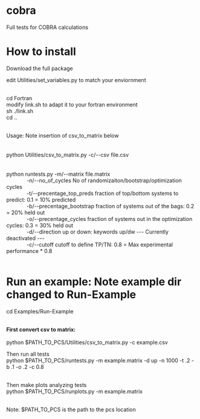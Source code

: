 # cobra
Full tests for COBRA calculations <br>

# How to install
Download the full package <br>

edit Utilities/set_variables.py to match your enviornment <br>
<br>

cd Fortran<br>
modify link.sh to adapt it to your fortran environment <br>
sh ./link.sh <br>
cd .. <br>
<br>

Usage:  Note insertion of csv_to_matrix below  <br>
<br>
<br>
python Utilities/csv_to_matrix.py -c/--csv file.csv <br>
<br>
<br>
python runtests.py -m/--matrix file.matrix <br>
&emsp; &emsp; &emsp;  -n/--no_of_cycles  No of randomizaiton/bootstrap/optimization cycles  <br>
&emsp; &emsp; &emsp;  -t/--precentage_top_preds fraction of top/bottom systems to predict: 0.1 = 10% predicted <br>
&emsp; &emsp; &emsp;  -b/--precentage_bootstrap fraction of systems out of the bags:  0.2 = 20% held out <br>
&emsp; &emsp; &emsp;  -o/--precentage_cycles fraction of systems out in the optimization cycles:  0.3 = 30% held out <br>
&emsp; &emsp; &emsp;  -d/--direction up or down: keywords up/dw  --- Currently deactivated ---<br>
&emsp; &emsp; &emsp;  -c/--cutoff cutoff to define TP/TN: 0.8 = Max experimental performance * 0.8 <br>
<br>

# Run an example:   Note example dir changed to Run-Example  
cd Examples/Run-Example <br>

<br>
<b>First convert csv to matrix: </b><br>
<br>
python $PATH_TO_PCS/Utilities/csv_to_matrix.py -c example.csv <br>

Then run all tests<br>
python $PATH_TO_PCS/runtests.py -m example.matrix -d up -n 1000 -t .2 -b .1 -o .2 -c 0.8 <br>
<br>

Then make plots analyzing tests<br>
python $PATH_TO_PCS/runplots.py -m example.matrix <br>
<br>

Note:  $PATH_TO_PCS is the path to the pcs location <br>



